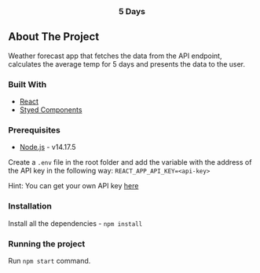 <br />
<h3 align="center">5 Days</h3>

## About The Project

Weather forecast app that fetches the data from the API endpoint, calculates the average temp for 5 days and presents the data to the user.

### Built With

- [React](https://reactjs.org/)
- [Styed Components](https://styled-components.com/)

### Prerequisites

- [Node.js](https://nodejs.org/en/download/) - v14.17.5

Create a `.env` file in the root folder and add the variable with the address of the API key in the following way:
`REACT_APP_API_KEY=<api-key>`

Hint: You can get your own API key [here](https://openweathermap.org/api)

### Installation

Install all the dependencies - `npm install`

### Running the project

Run `npm start` command.
